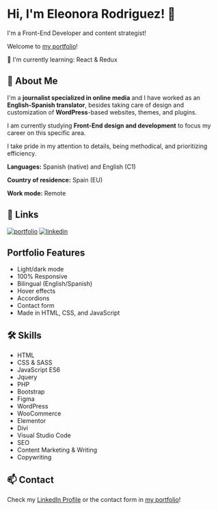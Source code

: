 
# Hi, I'm Eleonora Rodriguez! 👋

I'm a Front-End Developer and content strategist! 

Welcome to [my portfolio](https://elyrod85.github.io/EleonoraRod85/)!

🧠 I'm currently learning: React & Redux



## 🚀 About Me

I'm a **journalist specialized in online media** and I have worked as an **English-Spanish translator**, besides taking care of design and customization of **WordPress**-based websites, themes, and plugins.

I am currently studying **Front-End design and development** to focus my career on this specific area.

I take pride in my attention to details, being methodical, and prioritizing efficiency.

**Languages:** Spanish (native) and English (C1)

**Country of residence:** Spain (EU)

**Work mode:** Remote

## 🔗 Links

[![portfolio](https://img.shields.io/badge/my_portfolio-000?style=for-the-badge&logo=ko-fi&logoColor=white)](https://elyrod85.github.io/EleonoraRod85/)
[![linkedin](https://img.shields.io/badge/linkedin-0A66C2?style=for-the-badge&logo=linkedin&logoColor=white)](https://www.linkedin.com/in/EleonoraRod85/)



## Portfolio Features

- Light/dark mode
- 100% Responsive
- Bilingual (English/Spanish)
- Hover effects
- Accordions
- Contact form
- Made in HTML, CSS, and JavaScript


## 🛠 Skills

- HTML
- CSS & SASS
- JavaScript ES6
- Jquery
- PHP
- Bootstrap
- Figma
- WordPress
- WooCommerce
- Elementor
- Divi
- Visual Studio Code
- SEO
- Content Marketing & Writing
- Copywriting


## 📫 Contact

Check my [LinkedIn Profile](https://www.linkedin.com/in/EleonoraRod85/) or the contact form in [my portfolio](https://elyrod85.github.io/EleonoraRod85/)!
